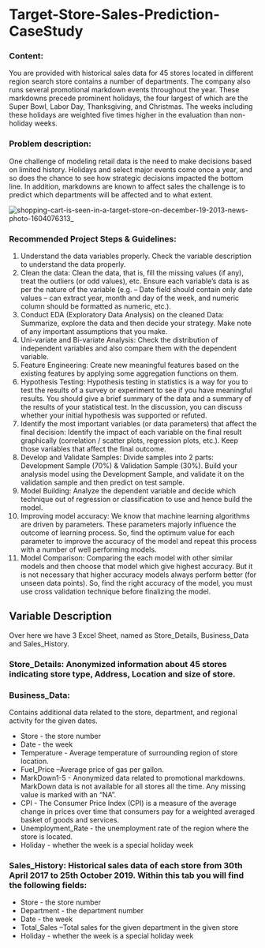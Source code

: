 # Target-Store-Sales-Prediction-CaseStudy
### Content:
You are provided with historical sales data for 45 stores located in different region search store contains a number of departments. The company also runs several promotional markdown events throughout the year. These markdowns precede prominent holidays, the four largest of which are the Super Bowl, Labor Day, Thanksgiving, and Christmas. The weeks including these holidays are weighted five times higher in the evaluation than non-holiday weeks.

### Problem description:
One challenge of modeling retail data is the need to make decisions based on limited history. Holidays and select major events come once a year, and so does the chance to see how strategic decisions impacted the bottom line. In addition, markdowns are known to affect sales the challenge is to predict which departments will be affected and to what extent.

![shopping-cart-is-seen-in-a-target-store-on-december-19-2013-news-photo-1604076313_](https://user-images.githubusercontent.com/88396377/139004656-2f3e8721-87a3-488e-bff2-ab8c1cb04eb0.jpeg)

### Recommended Project Steps & Guidelines:
1. Understand the data variables properly. Check the variable description to understand the data properly.
2. Clean the data: Clean the data, that is, fill the missing values (if any), treat the outliers (or odd values), etc. Ensure each variable’s data is as per the nature of the variable (e.g. – Date field should contain only date values – can extract year, month and day of the week, and numeric column should be formatted as numeric, etc.).
3. Conduct EDA (Exploratory Data Analysis) on the cleaned Data: Summarize, explore the data and then decide your strategy. Make note of any important assumptions that you make.
4. Uni-variate and Bi-variate Analysis: Check the distribution of independent variables and also compare them with the dependent variable.
5. Feature Engineering: Create new meaningful features based on the existing features by applying some aggregation functions on them.
6. Hypothesis Testing: Hypothesis testing in statistics is a way for you to test the results of a survey or experiment to see if you have meaningful results. You should give a brief summary of the data and a summary of the results of your statistical test. In the discussion, you can discuss whether your initial hypothesis was supported or refuted.
7. Identify the most important variables (or data parameters) that affect the final decision: Identify the impact of each variable on the final result graphically (correlation / scatter plots, regression plots, etc.). Keep those variables that affect the final outcome.
8. Develop and Validate Samples: Divide samples into 2 parts: Development Sample (70%) & Validation Sample (30%). Build your analysis model using the Development Sample, and validate it on the validation sample and then predict on test sample.
9. Model Building: Analyze the dependent variable and decide which technique out of regression or classification to use and hence build the model.
10. Improving model accuracy: We know that machine learning algorithms are driven by parameters. These parameters majorly influence the outcome of learning process. So, find the optimum value for each parameter to improve the accuracy of the model and repeat this process with a number of well performing models.
11. Model Comparison: Comparing the each model with other similar models and then choose that model which give highest accuracy. But it is not necessary that higher accuracy models always perform better (for unseen data points). So, find the right accuracy of the model, you must use cross validation technique before finalizing the model.

## Variable Description
Over here we have 3 Excel Sheet, named as Store_Details, Business_Data and Sales_History.
### Store_Details: Anonymized information about 45 stores indicating store type, Address, Location and size of store.
### Business_Data:
Contains additional data related to the store, department, and regional activity for the given dates.
* Store - the store number
* Date - the week
* Temperature - Average temperature of surrounding region of store location.
* Fuel_Price –Average price of gas per gallon.
* MarkDown1-5 - Anonymized data related to promotional markdowns. MarkDown data is not available for all stores all the time. Any missing value is marked with an “NA”.
* CPI - The Consumer Price Index (CPI) is a measure of the average change in prices over time that consumers pay for a weighted averaged basket of goods and services.
* Unemployment_Rate - the unemployment rate of the region where the store is located.
* Holiday - whether the week is a special holiday week
### Sales_History: Historical sales data of each store from 30th April 2017 to 25th October 2019. Within this tab you will find the following fields:
* Store - the store number
* Department - the department number
* Date - the week
* Total_Sales –Total sales for the given department in the given store
* Holiday - whether the week is a special holiday week
